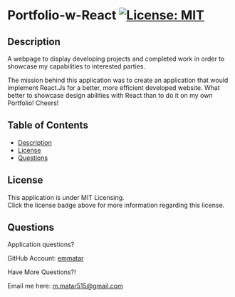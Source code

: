 

  # Portfolio-w-React  [![License: MIT](https://img.shields.io/badge/License-MIT-yellow.svg)](https://opensource.org/blog/license/mit-0)

  ## Description

  A webpage to display developing projects and completed work in order to showcase my capabilities to interested parties.

  The mission behind this application was to create an application that would implement React.Js for a better, more efficient developed website. What better to showcase design abilities with React than to do it on my own Portfolio! Cheers!

  

  ## Table of Contents
  - [Description](#description)
  - [License](#license)
  - [Questions](#questions)

  ## License 

  This application is under MIT Licensing.<br />
  Click the license badge above for more information regarding this license.

  ## Questions
  Application questions? 
  
  GitHub Account: [emmatar](https://github.com/emmatar)

  Have More Questions?!

  Email me here: m.matar515@gmail.com
  

  